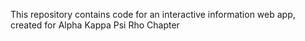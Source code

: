 
This repository contains code for an interactive information web app, created for Alpha Kappa Psi Rho Chapter
